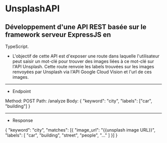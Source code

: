 ﻿# UnsplashAPI

## Développement d'une API REST basée sur le framework serveur ExpressJS en
TypeScript. 

* L'objectif de cette API est d'exposer une route dans laquelle l'utilisateur peut saisir un
mot-clé pour trouver des images liées à ce mot-clé sur l'API Unsplash. Cette route renvoie les labels
trouvées sur les images renvoyées par Unsplash via l'API Google Cloud Vision et l'url de ces images.
____________________________________________________________________________________________________ 
 * Endpoint 
 
Method: POST
Path: /analyze
Body: {
  "keyword": "city",
  "labels": ["car", "building"]
}
_____________________________________________________________________________________________________
 * Response

{
"keyword": "city",
"matches": [{
  "image_url": "{{unsplash image URL}}",
  "labels": [
  "car",
  "building",
  "street",
  "people",
  "..."
  ]
  }]
 }
